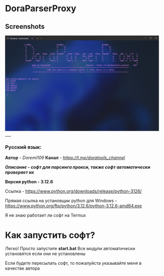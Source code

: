 # DoraParserProxy

## Screenshots
<img src="https://raw.githubusercontent.com/Doremii109/DoraParserProxy/refs/heads/main/DoraParser/screenshots/1.png" alt="Gui Image"/>
___

### Русский язык:

**Автор** - *Doremi109*
**Канал** - *https://t.me/doratools_channel*

***Описание - софт для парсинга прокси, также софт автоматически проверяет их***

**Версия python - 3.12.6**

Ссылка - https://www.python.org/downloads/release/python-3126/

Прямая ссылка на установщик python для Windows - https://www.python.org/ftp/python/3.12.6/python-3.12.6-amd64.exe

Я не знаю работает ли софт на Termux

# Как запустить софт?

Легко! Просто запустите **start.bat**
Все модули автоматически установятся если они не установлены

Если будете пересылать софт, то пожалуйста указывайте меня в качестве автора
